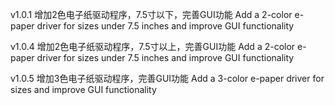 v1.0.1
增加2色电子纸驱动程序，7.5寸以下，完善GUI功能
Add a 2-color e-paper driver for sizes under 7.5 inches and improve GUI functionality

v1.0.4
增加2色电子纸驱动程序，7.5寸以上，完善GUI功能
Add a 2-color e-paper driver for sizes under 7.5 inches and improve GUI functionality

v1.0.5
增加3色电子纸驱动程序，完善GUI功能
Add a 3-color e-paper driver for sizes and improve GUI functionality
